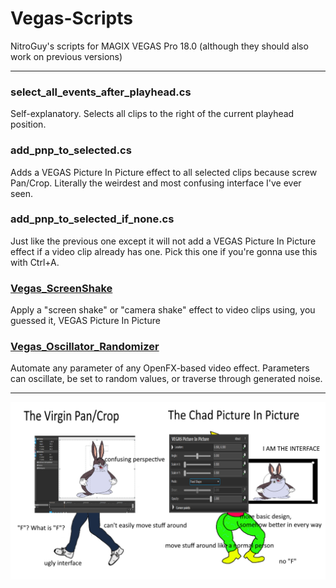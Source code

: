 # Vegas-Scripts
NitroGuy's scripts for MAGIX VEGAS Pro 18.0 (although they should also work on previous versions)

---

### select_all_events_after_playhead.cs
Self-explanatory. Selects all clips to the right of the current playhead position.

### add_pnp_to_selected.cs
Adds a VEGAS Picture In Picture effect to all selected clips because screw Pan/Crop. Literally the weirdest and most confusing interface I've ever seen.

### add_pnp_to_selected_if_none.cs
Just like the previous one except it will not add a VEGAS Picture In Picture effect if a video clip already has one. Pick this one if you're gonna use this with Ctrl+A.

### [Vegas_ScreenShake](https://github.com/NitroGuy10/Vegas_ScreenShake)
Apply a "screen shake" or "camera shake" effect to video clips using, you guessed it, VEGAS Picture In Picture

### [Vegas_Oscillator_Randomizer](https://github.com/NitroGuy10/Vegas_Oscillator_Randomizer)
Automate any parameter of any OpenFX-based video effect. Parameters can oscillate, be set to random values, or traverse through generated noise.

---

![the virgin Pan/Crop vs the chad Picture In Picture](rationale.png)
